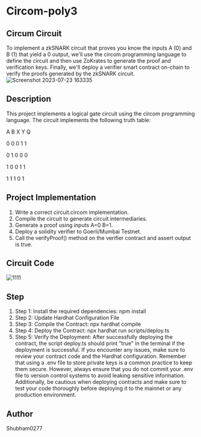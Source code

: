 # Circom-poly3
## Circum Circuit
To implement a zkSNARK circuit that proves you know the inputs A (0) and B (1) that yield a 0 output, we'll use the circom programming language to define the circuit and then use ZoKrates to generate the proof and verification keys. Finally, we'll deploy a verifier smart contract on-chain to verify the proofs generated by the zkSNARK circuit.
![Screenshot 2023-07-23 163335](https://github.com/ursprash/zkSnark/assets/111697531/bba84173-4412-47b9-ab12-a5f9da841bd8)

## Description
This project implements a logical gate circuit using the circom programming language. The circuit implements the following truth table:

A B X Y Q

0 0 0 1 1

0 1 0 0 0

1 0 0 1 1

1 1 1 0 1

## Project Implementation
1. Write a correct circuit.circom implementation.
2. Compile the circuit to generate circuit intermediaries.
3. Generate a proof using inputs A=0 B=1.
4. Deploy a solidity verifier to Goerli/Mumbai Testnet.
5. Call the verifyProof() method on the verifier contract and assert output is true.

## Circuit Code 
![1111](https://github.com/ursprash/zkSnark/assets/111697531/309f0a52-15eb-4f51-bb6c-df4ae0fced87)

## Step 
1. Step 1: Install the required dependencies: npm install
2. Step 2: Update Hardhat Configuration File
3. Step 3: Compile the Contract: npx hardhat compile
4. Step 4: Deploy the Contract: npx hardhat run scripts/deploy.ts 
5. Step 5: Verify the Deployment:
After successfully deploying the contract, the script deploy.ts should print "true" in the terminal if the deployment is successful. If you encounter any issues, make sure to review your contract code and the Hardhat configuration.
Remember that using a .env file to store private keys is a common practice to keep them secure. However, always ensure that you do not commit your .env file to version control systems to avoid leaking sensitive information. Additionally, be cautious when deploying contracts and make sure to test your code thoroughly before deploying it to the mainnet or any production environment.


## Author
Shubham0277
